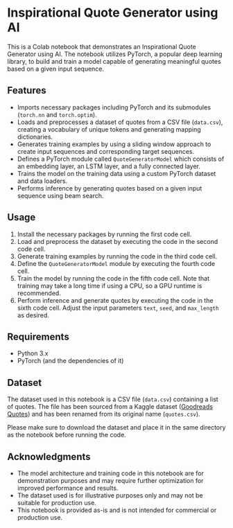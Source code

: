 # Inspirational Quote Generator using AI

This is a Colab notebook that demonstrates an Inspirational Quote Generator using AI. The notebook utilizes PyTorch, a popular deep learning library, to build and train a model capable of generating meaningful quotes based on a given input sequence.

## Features

- Imports necessary packages including PyTorch and its submodules (`torch.nn` and `torch.optim`).
- Loads and preprocesses a dataset of quotes from a CSV file (`data.csv`), creating a vocabulary of unique tokens and generating mapping dictionaries.
- Generates training examples by using a sliding window approach to create input sequences and corresponding target sequences.
- Defines a PyTorch module called `QuoteGeneratorModel` which consists of an embedding layer, an LSTM layer, and a fully connected layer.
- Trains the model on the training data using a custom PyTorch dataset and data loaders.
- Performs inference by generating quotes based on a given input sequence using beam search.

## Usage

1. Install the necessary packages by running the first code cell.
2. Load and preprocess the dataset by executing the code in the second code cell.
3. Generate training examples by running the code in the third code cell.
4. Define the `QuoteGeneratorModel` module by executing the fourth code cell.
5. Train the model by running the code in the fifth code cell. Note that training may take a long time if using a CPU, so a GPU runtime is recommended.
6. Perform inference and generate quotes by executing the code in the sixth code cell. Adjust the input parameters `text`, `seed`, and `max_length` as desired.

## Requirements

- Python 3.x
- PyTorch (and the dependencies of it)

## Dataset

The dataset used in this notebook is a CSV file (`data.csv`) containing a list of quotes. The file has been sourced from a Kaggle dataset ([Goodreads Quotes](https://www.kaggle.com/datasets/abhishekvermasg1/goodreads-quotes)) and has been renamed from its original name (`quotes.csv`).

Please make sure to download the dataset and place it in the same directory as the notebook before running the code.

## Acknowledgments

- The model architecture and training code in this notebook are for demonstration purposes and may require further optimization for improved performance and results.
- The dataset used is for illustrative purposes only and may not be suitable for production use.
- This notebook is provided as-is and is not intended for commercial or production use.
